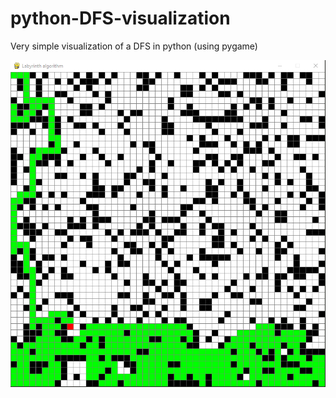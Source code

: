 # python-DFS-visualization
Very simple visualization of a DFS in python (using pygame)

![alt text](https://github.com/j00nas/python-DFS-visualization/blob/main/DFS_vis.png?raw=true)

